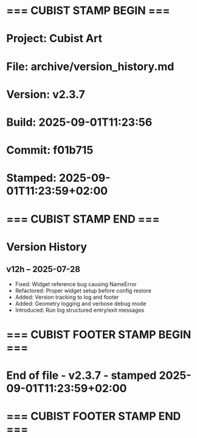 # === CUBIST STAMP BEGIN ===
# Project: Cubist Art
# File: archive/version_history.md
# Version: v2.3.7
# Build: 2025-09-01T11:23:56
# Commit: f01b715
# Stamped: 2025-09-01T11:23:59+02:00
# === CUBIST STAMP END ===
# Version History

## v12h – 2025-07-28
- Fixed: Widget reference bug causing NameError
- Refactored: Proper widget setup before config restore
- Added: Version tracking to log and footer
- Added: Geometry logging and verbose debug mode
- Introduced: Run log structured entry/exit messages


# === CUBIST FOOTER STAMP BEGIN ===
# End of file - v2.3.7 - stamped 2025-09-01T11:23:59+02:00
# === CUBIST FOOTER STAMP END ===
